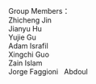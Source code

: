 ﻿Group Members：  
Zhicheng Jin  
Jianyu Hu  
Yujie Gu  
Adam Israfil   
Xingchi Guo  
Zain Islam  
Jorge Faggioni  
Abdoul
